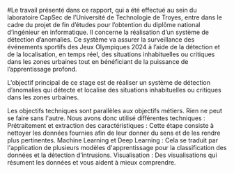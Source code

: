 #Le travail présenté dans ce rapport, qui a été effectué au sein du laboratoire CapSec de l’Université de Technologie de Troyes, entre dans le cadre du projet de fin d’études pour l’obtention du diplôme national d’ingénieur en informatique.
Il concerne la réalisation d’un système de détection d’anomalies.
Ce système va assurer la surveillance des événements sportifs des Jeux Olympiques 2024 à l’aide de la détection et de la localisation, en temps réel, des situations inhabituelles ou critiques dans les zones urbaines tout en bénéficiant de la puissance de l’apprentissage profond.


L’objectif principal de ce stage est de réaliser un système de détection d’anomalies qui détecte et localise des situations inhabituelles ou critiques dans les zones urbaines.

Les objectifs techniques sont parallèles aux objectifs métiers. Rien ne peut se faire sans l'autre. Nous avons donc utilisé différentes techniques :
Prétraitement et extraction des caractéristiques : Cette étape consiste à nettoyer les données fournies afin de leur donner du sens et de les rendre plus pertinentes.
Machine Learning et Deep Learning : Cela se traduit par l'application de plusieurs modèles d'apprentissage pour la classification des données et la détection d’intrusions. 
Visualisation : Des visualisations qui résument les données et vous aident à mieux comprendre.
